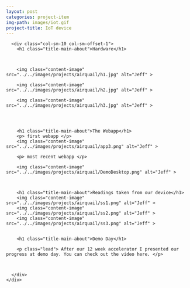 ```yaml
---
layout: post
categories: project-item
img-path: images/iot.gif
project-title: IoT device
---
```


<div class="container">
  <div class="description"> 
    <div class="row text-left">

      <div class="col-sm-10 col-sm-offset-1">
        <h1 class="title-main-about">Hardware</h1>



        <img class="content-image"  src="../../images/projects/airquail/h1.jpg" alt="Jeff" >

        <img class="content-image"  src="../../images/projects/airquail/h2.jpg" alt="Jeff" >

        <img class="content-image"  src="../../images/projects/airquail/h3.jpg" alt="Jeff" >

        

        
        <h1 class="title-main-about">The Webapp</h1>
        <p> first webapp </p>
        <img class="content-image"  src="../../images/projects/airquail/app3.png" alt="Jeff" >

        <p> most recent webapp </p>

        <img class="content-image"  src="../../images/projects/airquail/DemoDesktop.png" alt="Jeff" >

        

        <h1 class="title-main-about">Readings taken from our device</h1>
        <img class="content-image"  src="../../images/projects/airquail/ss1.png" alt="Jeff" >
        <img class="content-image"  src="../../images/projects/airquail/ss2.png" alt="Jeff" >
        <img class="content-image"  src="../../images/projects/airquail/ss3.png" alt="Jeff" >
        

        <h1 class="title-main-about">Demo Day</h1>

        <p class="lead"> After our 12 week accelerator I presented our progress at demo day. You can check out the video here. </p>



      </div>
    </div>
  </div>
</div>